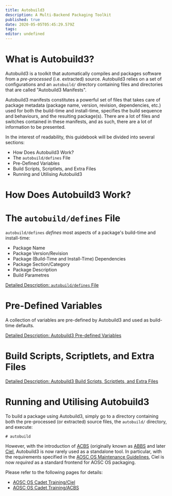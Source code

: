 ```yaml
---
title: Autobuild3
description: A Multi-Backend Packaging Toolkit
published: true
date: 2020-05-05T05:45:29.579Z
tags: 
editor: undefined
---
```


# What is Autobuild3?

Autobuild3 is a toolkit that automatically compiles and packages software from a *pre-processed* (i.e. extracted) source. Autobuild3 relies on a set of configurations and an `autobuild/` directory containing files and directories that are called "Autobuild3 Manifests". 

Autobuild3 manifests constitutes a powerful set of files that takes care of package metadata (package name, version, revision, dependencies, etc.) used for both the build-time and install-time, specifies the build sequence and behaviours, and the resulting package(s). There are a lot of files and switches contained in these manifests, and as such, there are a lot of information to be presented.

In the interest of readability, this guidebook will be divided into several sections:

- How Does Autobuild3 Work?
- The `autobuild/defines` File
- Pre-Defined Variables
- Build Scripts, Scriptlets, and Extra Files
- Running and Utilising Autobuild3

# How Does Autobuild3 Work?

# The `autobuild/defines` File

`autobuild/defines` *defines* most aspects of a package's build-time and install-time:

- Package Name
- Package Version/Revision
- Package (Build-Time and Install-Time) Dependencies
- Package Section/Category
- Package Description
- Build Parametres

[Detailed Description: `autobuild/defines` File](/dev-sys-defines)

# Pre-Defined Variables

A collection of variables are pre-defined by Autobuild3 and used as build-time defaults.

[Detailed Description: Autobuild3 Pre-defined Variables](/dev-sys-autobuild3-manual#general-structure)

# Build Scripts, Scriptlets, and Extra Files

[Detailed Description: Autobuild3 Build Scripts, Scriptlets, and Extra Files](/dev-sys-autobuild3-build-scripts-scriptlets-and-extra-files)

# Running and Utilising Autobuild3

To build a package using Autobuild3, simply go to a directory containing both the pre-processed (or extracted) source files, the `autobuild/` directory, and execute:

```
# autobuild
```

However, with the introduction of [ACBS](/dev-sys-acbs) (originally known as [ABBS](/dev-sys-abbs) and later [Ciel](/dev-sys-ciel), Autobuild3 is now rarely used as a standalone tool. In particular, with the requirements specified in the [AOSC OS Maintenance Guidelines](/dev-sys-maintenance-guidelines), Ciel is now *required* as a standard frontend for AOSC OS packaging.

Please refer to the following pages for details:

- [AOSC OS Cadet Training/Ciel](/dev-sys-ciel)
- [AOSC OS Cadet Training/ACBS](/dev-sys-acbs)
